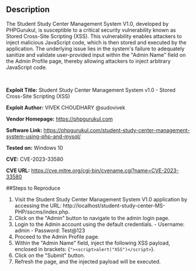 ## Description

 The Student Study Center Management System V1.0, developed by PHPGurukul, is susceptible to a critical security vulnerability known as Stored Cross-Site Scripting (XSS). This vulnerability enables attackers to inject malicious JavaScript code, which is then stored and executed by the application. The underlying issue lies in the system's failure to adequately sanitize and validate user-provided input within the "Admin Name" field on the Admin Profile page, thereby allowing attackers to inject arbitrary JavaScript code.

</br>

**Exploit Title:** Student Study Center Management System v1.0 - Stored Cross-Site Scripting (XSS)

**Exploit Author:** VIVEK CHOUDHARY @sudovivek

**Vendor Homepage:** https://phpgurukul.com

**Software Link:** https://phpgurukul.com/student-study-center-management-system-using-php-and-mysql/

**Tested on:** Windows 10

**CVE:** CVE-2023-33580

**CVE URL:** https://cve.mitre.org/cgi-bin/cvename.cgi?name=CVE-2023-33580

##Steps to Reproduce

1.  Visit the Student Study Center Management System V1.0 application by accessing the URL: http://localhost/student-study-center-MS-PHP/sscms/index.php.
2.  Click on the "Admin" button to navigate to the admin login page.
3.  Login to the Admin account using the default credentials.
        - Username: admin
        - Password: Test@123
4.  Proceed to the Admin Profile page.
5.  Within the "Admin Name" field, inject the following XSS payload, enclosed in brackets: {```"><script>alert("XSS")</script>```}.
6.  Click on the "Submit" button.
7.  Refresh the page, and the injected payload will be executed.
